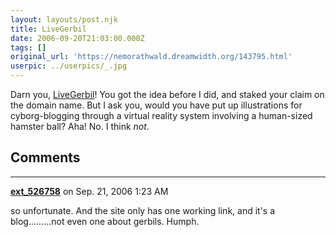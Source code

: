 ```yaml
---
layout: layouts/post.njk
title: LiveGerbil
date: 2006-09-20T21:03:00.000Z
tags: []
original_url: 'https://nemorathwald.dreamwidth.org/143795.html'
userpic: ../userpics/_.jpg
---
```

Darn you, [LiveGerbil](http://www.livegerbil.com/)! You got the idea before I did, and staked your claim on the domain name. But I ask you, would you have put up illustrations for cyborg-blogging through a virtual reality system involving a human-sized hamster ball? Aha! No. I think _not_.

## Comments

---

**[ext_526758](https://www.dreamwidth.org/users/ext_526758)** on Sep. 21, 2006 1:23 AM

so unfortunate. And the site only has one working link, and it's a blog.........not even one about gerbils. Humph.
